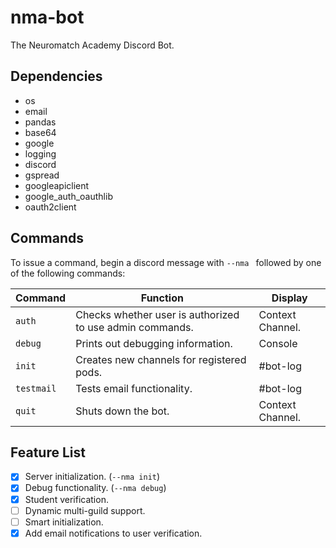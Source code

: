 # nma-bot
The Neuromatch Academy Discord Bot.

## Dependencies

* os
* email
* pandas
* base64
* google
* logging
* discord
* gspread
* googleapiclient
* google_auth_oauthlib
* oauth2client


## Commands

To issue a command, begin a discord message with `--nma ` followed by one of the following commands:

Command | Function | Display
------------ | ------------- | -------------
`auth` | Checks whether user is authorized to use admin commands. | Context Channel.
`debug` | Prints out debugging information. | Console
`init` | Creates new channels for registered pods. | #bot-log
`testmail` | Tests email functionality. | #bot-log
`quit` | Shuts down the bot. | Context Channel.

## Feature List

- [x] Server initialization. (`--nma init`)
- [x] Debug functionality. (`--nma debug`)
- [x] Student verification.
- [ ] Dynamic multi-guild support.
- [ ] Smart initialization.
- [x] Add email notifications to user verification.

